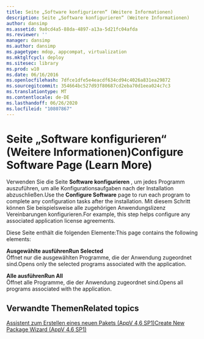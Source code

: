 ```yaml
---
title: Seite „Software konfigurieren“ (Weitere Informationen)
description: Seite „Software konfigurieren“ (Weitere Informationen)
author: dansimp
ms.assetid: 9a0cd4a5-88da-4897-a13a-5d21fc04afda
ms.reviewer: ''
manager: dansimp
ms.author: dansimp
ms.pagetype: mdop, appcompat, virtualization
ms.mktglfcycl: deploy
ms.sitesec: library
ms.prod: w10
ms.date: 06/16/2016
ms.openlocfilehash: 7dfce1dfe5e4eacdf634cd94c4026a831ea29872
ms.sourcegitcommit: 354664bc527d93f80687cd2eba70d1eea024c7c3
ms.translationtype: MT
ms.contentlocale: de-DE
ms.lasthandoff: 06/26/2020
ms.locfileid: "10807867"
---
```

# <span data-ttu-id="52893-103">Seite „Software konfigurieren“ (Weitere Informationen)</span><span class="sxs-lookup"><span data-stu-id="52893-103">Configure Software Page (Learn More)</span></span>


<span data-ttu-id="52893-104">Verwenden Sie die Seite **Software konfigurieren** , um jedes Programm auszuführen, um alle Konfigurationsaufgaben nach der Installation abzuschließen.</span><span class="sxs-lookup"><span data-stu-id="52893-104">Use the **Configure Software** page to run each program to complete any configuration tasks after the installation.</span></span> <span data-ttu-id="52893-105">Mit diesem Schritt können Sie beispielsweise alle zugehörigen Anwendungslizenz Vereinbarungen konfigurieren.</span><span class="sxs-lookup"><span data-stu-id="52893-105">For example, this step helps configure any associated application license agreements.</span></span>

<span data-ttu-id="52893-106">Diese Seite enthält die folgenden Elemente:</span><span class="sxs-lookup"><span data-stu-id="52893-106">This page contains the following elements:</span></span>

<a href="" id="run-selected"></a>**<span data-ttu-id="52893-107">Ausgewählte ausführen</span><span class="sxs-lookup"><span data-stu-id="52893-107">Run Selected</span></span>**  
<span data-ttu-id="52893-108">Öffnet nur die ausgewählten Programme, die der Anwendung zugeordnet sind.</span><span class="sxs-lookup"><span data-stu-id="52893-108">Opens only the selected programs associated with the application.</span></span>

<a href="" id="run-all"></a>**<span data-ttu-id="52893-109">Alle ausführen</span><span class="sxs-lookup"><span data-stu-id="52893-109">Run All</span></span>**  
<span data-ttu-id="52893-110">Öffnet alle Programme, die der Anwendung zugeordnet sind.</span><span class="sxs-lookup"><span data-stu-id="52893-110">Opens all programs associated with the application.</span></span>

## <span data-ttu-id="52893-111">Verwandte Themen</span><span class="sxs-lookup"><span data-stu-id="52893-111">Related topics</span></span>


[<span data-ttu-id="52893-112">Assistent zum Erstellen eines neuen Pakets (AppV 4,6 SP1)</span><span class="sxs-lookup"><span data-stu-id="52893-112">Create New Package Wizard (AppV 4.6 SP1)</span></span>](create-new-package-wizard---appv-46-sp1-.md)

 

 





